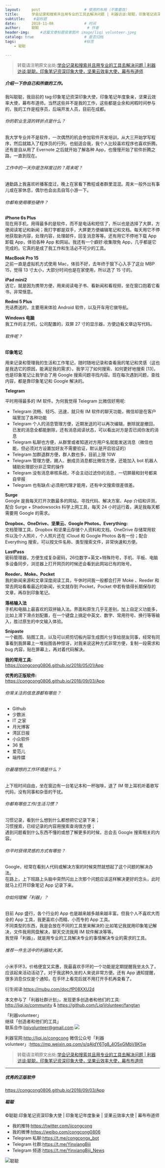 ```yaml
---
layout:     post                    # 使用的布局（不需要改）
title:      学会记录和搜索并且用专业的工具去解决问题 | 利器访谈:聪聪，印象笔记资深印象大使，坚果云效率大使，幕布布道师               # 标题 
subtitle:    #副标题
date:       2018-11-08              # 时间
author:     聪聪                      # 作者
header-img:     #这篇文章标题背景图片 image/liqi volunteer.jpeg
catalog: true                       # 是否归档
tags:                               #标签
    - 聪聪

---
```

> 转载请注明原文出处:[学会记录和搜索并且用专业的工具去解决问题 | 利器访谈:聪聪，印象笔记资深印象大使，坚果云效率大使，幕布布道师](https://congcong0806.github.io/2018/11/08/liqi)

##### 介绍一下你自己和所做的工作。

我叫聪聪，我目前的 tag:印象笔记资深印象大使，印象笔记年度象亲，坚果云效率大使，幕布布道师。当然这些并不是我的工作，这些都是业余和闲暇时间参与的，我的工作是程序员，后端开发人员，目前在成都。

###### 你的职业生涯的转折点是什么？

我大学专业并不是软件，一次偶然的机会参加软件开发培训，从大三开始学写程序，然后就踏入了程序员的行列。也挺适合我，我个人比较喜欢程序也喜欢折腾。<br>
还有是自从用了 Evernote 之后就开始了解各种 App，也慢慢开始了软件折腾之路，一直到现在。

###### 工作中的一天你是怎样度过的？周末呢？

通勤路上我喜欢听播客度过，晚上在家看下教程或者群里混混。周末一般外出有事儿或在家休息，偶尔也会出去自驾小游一下。

###### 你都有使用哪些硬件？

**iPhone 6s Plus**<br>
现在用手机，用得最多的是软件，而不是电话和短信了，所以也是选择了大屏，方便阅读笔记和新闻；我打字都是双手，大屏更方便编辑笔记和文档。每天用它不停地获取新内容，处理内容，处理邮件，回复消息等等。还有用它不停地下载 App 卸载 App，体验各种 App 和网站。我还有一个癖好:收集限免 App，几乎都是它完成的。它真的是成了我工作和生活必不可少的工具。

**MacBook Pro 15**<br>
之前一直是虚拟机方式使用 Mac，体验不好，去年终于狠下心入手了这台 MBP 15，觉得 13 寸太小，大部分时间也是在家使用，所以选了 15 寸的。

**iPad mini2**<br>
选它，就是因为携带方便，用来阅读电子书、看新闻和看视频，坐在窗口抱着它看书，非常惬意。

**Redmi 5 Plus**<br>
充话费送的，主要用来体验 Android 软件，以及开车用它做导航。

**Windows 电脑**<br>
我工作的主力机，公司配置的，双屏 27 寸的显示器，方便边看文章边写代码。

###### 软件呢？

**印象笔记**<br>

用来记录和管理我的生活和工作笔记，随时随地记录和查看我的笔记和灵感（这也是我选它的原因，能满足我的需求）。我学习了如何搜索、如何更好地搜索 [13]，也是印象笔记让我学会了用 Google 搜索问题寻找内容。现在每次遇到问题，查找内容，都是靠印象笔记和 Google 解决的。

**Telegram**<br>

平时用得最多的 IM 软件。为何我觉得 Telegram 比微信好用呢:
* Telegram 流畅、轻巧、迅速，就只有 IM 软件的聊天功能，微信却是在客户端里加了各种功能
* Telegram 个人的消息管理方便，近期发送的可以再次编辑，删除就是撤回，已发的消息全都能删除，还有消息阅读状态，可以看出对方是否已阅你发的消息
* Telegram 私聊也方便，从群里或者知道对方用户名就能发送消息（微信也能，但必须对方设置加好友不需要验证，默认是开启验证的）
* Telegram 加群退群方便，群人数也多，目前上限 10W
* Telegram 管理方便，踢人、删成员消息都比微信方便，还能加入 bot 机器人辅助处理部分非正常的操作
* Telegram 没有消息审核系统，不会主动过滤你的消息，一切屏蔽和封号都来自举报
* Telegram 也有缺点:必须用代理才能用，还有中文搜索很差很差。

**Surge**<br>
Google 是我每天打开次数最多的网站，寻找代码、解决方案、App 介绍和评测，配合 Surge + Shadowsocks 科学上网工具，每天 24 小时运行着，满足我每天都需要用 Google 的需求。

**Dropbox、OneDrive、坚果云、Google Photos、Everything:**<br>
文档管理工具，Dropbox 和坚果云存储个人资料和文档，OneDrive 存储常用软件以及个人照片，个人照片还在 iCloud 和 Google Photos 各有一份；配合 Everything 搜索，可以按文件名称、类型搜索文件，非常快速和方便。

**LastPass**<br>
密码管理器，方便生成复杂密码，26位数字+英文+特殊符号，手机、平板、电脑多设备同步，浏览器上打开网页的时候还会看到此网站已有的账号。

**Reeder、Moke、Pocket**<br>
我的新闻来源和文章深度阅读工具，午休时间我一般都会打开 Moke 、Reeder 和常去网站看看最近的新闻，长文就存到 Pocket，Pocket 中若有值得长期保存的文章，再存到印象笔记。

**落格输入法**<br>
手机和电脑上最喜欢的双拼输入法。界面和原生几乎无差别，加上自定义功能多，比如上滑下滑点划配置，在一个键盘上搞定中英文、数字、常用符号、换行等等输入，胜过原生的中文输入体验。

**Snipaste**<br>
一个截图、贴图工具，以及可以把剪切板内容生成图片分享给朋友同事，经常有同事看到我屏幕上一堆贴图各种惊讶，对我来说这种方式非常方便，复制一段需求和 bug 内容，贴在屏幕上，再对着代码解决。

**我的常用工具:**<br>
<https://congcong0806.github.io/2018/05/01/App>

**优秀的正版软件:**<br>
<https://congcong0806.github.io/2018/09/03/App>

###### 你常关注的信息源都有哪些？

* Github
* 少数派
* IT 之家
* 月光博客
* 湾区日报
* 小众软件
* 36 氪
* 爱范儿
* 端传媒

###### 你最理想的工作环境是什么？

上下班时间自由，坐在窗边有一台笔记本和一杯咖啡，退了 IM 带上耳机听着歌写代码，没有同事和杂音的干扰。

###### 你都有哪些工作/生活习惯？

习惯记录，看到什么想到什么都想把它记录下来；<br>
习惯搜索，已经记录的内容用搜索查询很方便；<br>
遇到问题看到什么东西不懂的或想了解更多的时候，总会去 Google 搜索相关的内容。

###### 你平时获得灵感的方式有哪些？

Google，经常在看别人代码或解决方案的时候突然就想起了这个问题的解决办法。<br>
在路上，上下班路上头脑中突然闪出上次那个问题应该这样解决更好的念头，此时就马上打开印象笔记 App 记录下来。

###### 你如何理解「利器」？

目前 App 盛行，各个行业的 App 也是越来越多越来越丰富。但我个人不喜欢大而全的 App 工具，我更喜欢小而精、小而专的 App 工具。<br>
不同类型的东西，我是会放在不同的工具里来解决的:比如笔记我就用印象笔记解决，文件我用网盘解决，聊天交流我用 IM 软件解决等等。<br>
我觉得「利器」，就是用专业的工具解决专业的事情解决专业的需求的工具。

###### 推荐一件生活中的利器给大家。

小米手环3，价格便宜又实惠，我最喜欢手环的一个功能是定期提醒我坐太久了，应该起来活动活动了。对于我这种久坐的人来说非常方便。还有 App 通知提醒，很多消息仅仅是个通知，在手环上看完后就不用打开手机再查看了。

衍生阅读:<https://mubu.com/doc/fP08XXU2d>

本文参与了「利器社群计划」，发现更多创造者和他们的工具:<br>
<http://liqi.io/community> & <https://github.com/LiqiVolunteer/fangtan>

「利器volunteer」<br>
继续「创造者和他们的工具」<br>
联系合作:<liqivolunteer@gmail.com>
![](http://ww1.sinaimg.cn/large/9b84e6acgy1fx1qkej372j20im0lk3zx.jpg)

利器官网:<http://liqi.io/congcong>
微信公众号「利器volunteer」:<https://mp.weixin.qq.com/s/qAIdY6Tg8_4O5xGMbV8K5w>

> 转载请注明原文出处:[学会记录和搜索并且用专业的工具去解决问题 | 利器访谈:聪聪，印象笔记资深印象大使，坚果云效率大使，幕布布道师](https://congcong0806.github.io/2018/11/08/liqi)

---

##### 优秀的正版软件
<https://congcong0806.github.io/2018/09/03/App>

##### 聪聪
&copy;聪聪:印象笔记资深印象大使 | 印象笔记年度象亲 | 坚果云效率大使 | 幕布布道师

* 我的推特:<https://twitter.com/iicongcong>
* 我的微博:<https://weibo.com/congcong0806>
* Telegram 私聊:<https://t.me/congcongx_bot>
* Telegram 社群:<https://t.me/YinxiangBiji>
* Telegram 频道:<https://t.me/YinxiangBiji_News>

![聪聪](https://i.v2ex.co/3wc207g5.png)